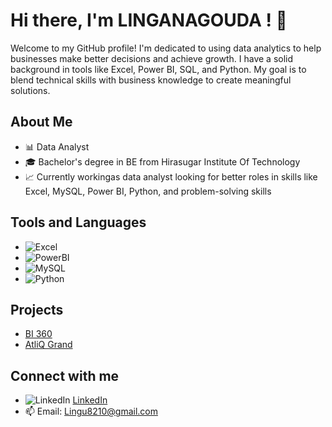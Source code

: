 # Hi there, I'm LINGANAGOUDA ! 👋

Welcome to my GitHub profile! I'm dedicated to using data analytics to help businesses make better decisions and achieve growth.
I have a solid background in tools like Excel, Power BI, SQL, and Python. My goal is to blend technical skills with business knowledge to create meaningful solutions.

## About Me
- 📊  Data Analyst
- 🎓 Bachelor's degree in BE from Hirasugar Institute Of Technology
- 📈 Currently workingas data analyst looking for better roles in  skills like Excel, MySQL, Power BI, Python, and problem-solving skills

## Tools and Languages
- ![Excel](https://img.shields.io/badge/-Excel-217346?style=flat-square&logo=Microsoft-Excel&logoColor=white)
- ![PowerBI](https://img.shields.io/badge/-PowerBI-F2C811?style=flat-square&logo=Power-BI&logoColor=white)
- ![MySQL](https://img.shields.io/badge/-MySQL-4479A1?style=flat-square&logo=MySQL&logoColor=white)
- ![Python](https://img.shields.io/badge/-Python-3776AB?style=flat-square&logo=Python&logoColor=white)

## Projects
- [BI 360](https://github.com/yourusername/project1)
- [AtliQ Grand](https://github.com/yourusername/project2)

## Connect with me
- ![LinkedIn](https://img.shields.io/badge/-LinkedIn-0077B5?style=flat-square&logo=LinkedIn&logoColor=white) [LinkedIn](https://www.linkedin.com/in/linganagouda-patil/)
- 📫 Email: Lingu8210@gmail.com

